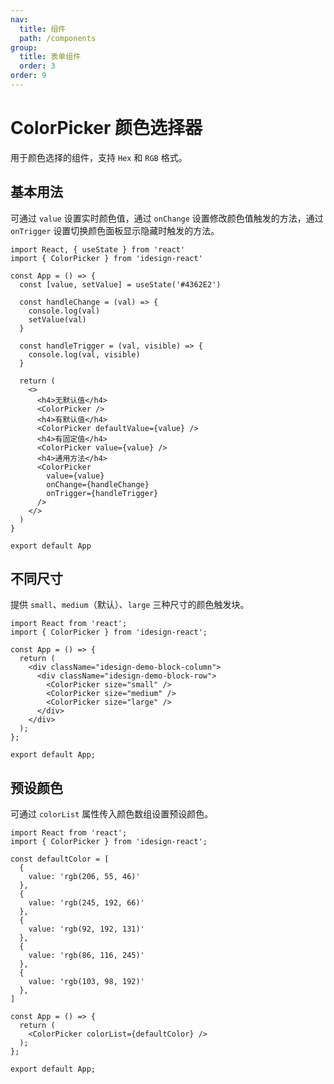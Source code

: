 ```yaml
---
nav:
  title: 组件
  path: /components
group:
  title: 表单组件
  order: 3
order: 9
---
```


# ColorPicker 颜色选择器

用于颜色选择的组件，支持 `Hex` 和 `RGB` 格式。

## 基本用法

可通过 `value` 设置实时颜色值，通过 `onChange` 设置修改颜色值触发的方法，通过 `onTrigger` 设置切换颜色面板显示隐藏时触发的方法。

```tsx
import React, { useState } from 'react'
import { ColorPicker } from 'idesign-react'

const App = () => {
  const [value, setValue] = useState('#4362E2')

  const handleChange = (val) => {
    console.log(val)
    setValue(val)
  }

  const handleTrigger = (val, visible) => {
    console.log(val, visible)
  }

  return (
    <>
      <h4>无默认值</h4>
      <ColorPicker />
      <h4>有默认值</h4>
      <ColorPicker defaultValue={value} />
      <h4>有固定值</h4>
      <ColorPicker value={value} />
      <h4>通用方法</h4>
      <ColorPicker
        value={value}
        onChange={handleChange}
        onTrigger={handleTrigger}
      />
    </>
  )
}

export default App
```

## 不同尺寸

提供 `small`、`medium`（默认）、`large` 三种尺寸的颜色触发块。

```tsx
import React from 'react';
import { ColorPicker } from 'idesign-react';

const App = () => {
  return (
    <div className="idesign-demo-block-column">
      <div className="idesign-demo-block-row">
        <ColorPicker size="small" />
        <ColorPicker size="medium" />
        <ColorPicker size="large" />
      </div>
    </div>
  );
};

export default App;
```

## 预设颜色

可通过 `colorList` 属性传入颜色数组设置预设颜色。

```tsx
import React from 'react';
import { ColorPicker } from 'idesign-react';

const defaultColor = [
  {
    value: 'rgb(206, 55, 46)'
  },
  {
    value: 'rgb(245, 192, 66)'
  },
  {
    value: 'rgb(92, 192, 131)'
  },
  {
    value: 'rgb(86, 116, 245)'
  },
  {
    value: 'rgb(103, 98, 192)'
  },
]

const App = () => {
  return (
    <ColorPicker colorList={defaultColor} />
  );
};

export default App;
```

<API />

